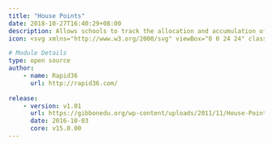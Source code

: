 ```yaml
---
title: "House Points"
date: 2018-10-27T16:40:29+08:00
description: Allows schools to track the allocation and accumulation of house points. 
icon: <svg xmlns="http://www.w3.org/2000/svg" viewBox="0 0 24 24" class="w-8"><path class="fill-current" d="M9 22H5a1 1 0 0 1-1-1V11l8-8 8 8v10a1 1 0 0 1-1 1h-4a1 1 0 0 1-1-1v-4a1 1 0 0 0-1-1h-2a1 1 0 0 0-1 1v4a1 1 0 0 1-1 1zm3-9a2 2 0 1 0 0-4 2 2 0 0 0 0 4z"></path><path class="fill-primary" d="M12.01 4.42l-8.3 8.3a1 1 0 1 1-1.42-1.41l9.02-9.02a1 1 0 0 1 1.41 0l8.99 9.02a1 1 0 0 1-1.42 1.41l-8.28-8.3z"></path></svg>

# Module Details
type: open source
author: 
    - name: Rapid36
      url: http://rapid36.com/
    
release: 
    - version: v1.01
      url: https://gibbonedu.org/wp-content/uploads/2011/11/House-Points1.01.zip
      date: 2016-10-03
      core: v15.0.00
---
```


